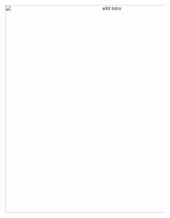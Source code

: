 <p align="center"><img width="658" alt="eXit Intro" src="https://github.com/user-attachments/assets/75800f4d-dbc1-4066-8641-d6875840cddb"></p>
